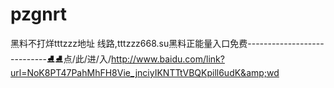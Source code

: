 # pzgnrt
黑料不打烊tttzzz地址 线路,tttzzz668.su黑料正能量入口免费----------------------------⛸⛸点/此/进/入/http://www.baidu.com/link?url=NoK8PT47PahMhFH8Vie_jnciyIKNTTtVBQKpill6udK&amp;wd
